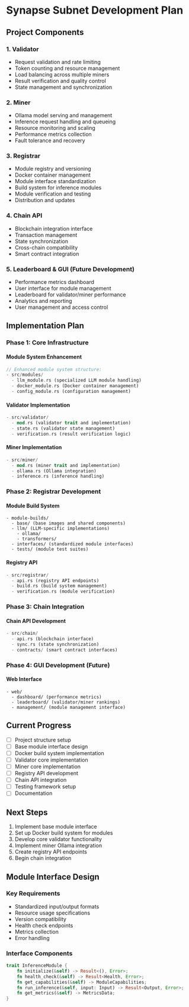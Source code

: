 # Synapse Subnet Development Plan

## Project Components

### 1. Validator
- Request validation and rate limiting
- Token counting and resource management
- Load balancing across multiple miners
- Result verification and quality control
- State management and synchronization

### 2. Miner
- Ollama model serving and management
- Inference request handling and queueing
- Resource monitoring and scaling
- Performance metrics collection
- Fault tolerance and recovery

### 3. Registrar
- Module registry and versioning
- Docker container management
- Module interface standardization
- Build system for inference modules
- Module verification and testing
- Distribution and updates

### 4. Chain API
- Blockchain integration interface
- Transaction management
- State synchronization
- Cross-chain compatibility
- Smart contract integration

### 5. Leaderboard & GUI (Future Development)
- Performance metrics dashboard
- User interface for module management
- Leaderboard for validator/miner performance
- Analytics and reporting
- User management and access control

## Implementation Plan

### Phase 1: Core Infrastructure

#### Module System Enhancement
```rust
// Enhanced module system structure:
- src/modules/
  - llm_module.rs (specialized LLM module handling)
  - docker_module.rs (Docker container management)
  - config_module.rs (configuration management)
```

#### Validator Implementation
```rust
- src/validator/
  - mod.rs (validator trait and implementation)
  - state.rs (validator state management)
  - verification.rs (result verification logic)
```

#### Miner Implementation
```rust
- src/miner/
  - mod.rs (miner trait and implementation)
  - ollama.rs (Ollama integration)
  - inference.rs (inference handling)
```

### Phase 2: Registrar Development

#### Module Build System
```
- module-builds/
  - base/ (base images and shared components)
  - llm/ (LLM-specific implementations)
    - ollama/
    - transformers/
  - interfaces/ (standardized module interfaces)
  - tests/ (module test suites)
```

#### Registry API
```rust
- src/registrar/
  - api.rs (registry API endpoints)
  - build.rs (build system management)
  - verification.rs (module verification)
```

### Phase 3: Chain Integration

#### Chain API Development
```rust
- src/chain/
  - api.rs (blockchain interface)
  - sync.rs (state synchronization)
  - contracts/ (smart contract interfaces)
```

### Phase 4: GUI Development (Future)

#### Web Interface
```
- web/
  - dashboard/ (performance metrics)
  - leaderboard/ (validator/miner rankings)
  - management/ (module management interface)
```

## Current Progress

- [ ] Project structure setup
- [ ] Base module interface design
- [ ] Docker build system implementation
- [ ] Validator core implementation
- [ ] Miner core implementation
- [ ] Registry API development
- [ ] Chain API integration
- [ ] Testing framework setup
- [ ] Documentation

## Next Steps

1. Implement base module interface
2. Set up Docker build system for modules
3. Develop core validator functionality
4. Implement miner Ollama integration
5. Create registry API endpoints
6. Begin chain integration

## Module Interface Design

### Key Requirements
- Standardized input/output formats
- Resource usage specifications
- Version compatibility
- Health check endpoints
- Metrics collection
- Error handling

### Interface Components
```rust
trait InferenceModule {
    fn initialize(&self) -> Result<(), Error>;
    fn health_check(&self) -> Result<Health, Error>;
    fn get_capabilities(&self) -> ModuleCapabilities;
    fn run_inference(&self, input: Input) -> Result<Output, Error>;
    fn get_metrics(&self) -> MetricsData;
}
```

